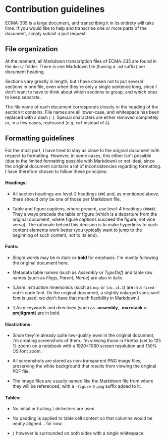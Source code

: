 # Contribution guidelines

ECMA-335 is a large document, and transcribing it in its entirety will take time. If you would like to help and transcribe one or more parts of the document, simply submit a pull request.

## File organization

At the moment, all Markdown transcription files of ECMA-335 are found in the `docs/` folder. There is one Markdown file (having a `.md` suffix) per document heading.

Sections vary greatly in length, but I have chosen not to put several sections in one file, even when they're only a single sentence long, since I don't want to have to think about which sections to group, and which ones to keep separate.

The file name of each document corresponds closely to the heading of the section it contains. File names are all lower-case, and whitespace has been replaced with a dash (`-`). Special characters are either removed completely or, in a few cases, rephrased (e.g. `ref` instead of `&`).

## Formatting guidelines

For the most part, I have tried to stay as close to the original document with respect to formatting. However, in some cases, this either isn't possible (due to the limited formatting possible with Markdown) or not ideal, since the original document contains a lot of inconsistencies regarding formatting. I have therefore chosen to follow these principles:

#### Headings:

 * All section headings are level-2 headings (`##`) and, as mentioned above, there should only be one of those per Markdown file.

 * Table and figure captions, where present, use level-4 headings (`####`). They always precede the table or figure (which is a departure from the original document, where figure captions succeed the figure, not vice versa). The rationale behind this decision is to make hyperlinks to such content elements work better (you typically want to jump to the beginning of such content, not to its end).

#### Fonts:

 * Single words may be in _italic_ or **bold** for emphasis. I'm mostly following the original document here.

 * Metadata table names (such as _Assembly_ or _TypeDef_) and table row names (such as _Flags_, _Parent_, _Name_) are also in italic.

 * ILAsm instruction mnemonics (such as `nop` or `ldc.i4.1`) are in a `fixed-width` code font. (In the original document, a slightly enlarged sans-serif font is used; we don't have that much flexibility in Markdown.)

 * ILAsm keywords and directives (such as **.assembly**, **.maxstack** or **prejitgrant**) are in bold.

#### Illustrations:

 * Since they're already quite low-quality even in the original document, I'm creating screenshots of them. I'm viewing those in Firefox (set to 125 % zoom) on a notebook with a 1920&times;1080 screen resolution and 150% OS font zoom.

 * All screenshots are stored as non-transparent PNG image files, preserving the white background that results from viewing the original PDF file.

 * The image files are usually named like the Markdown file from where they will be referenced, with a `-figure-X.png` suffix added to it.

#### Tables:

 * No initial or trailing `|` delimiters are used.

 * No padding is applied to table cell content so that columns would be neatly aligned... for now.

 * `|` however is surrounded on both sides with a single whitespace.

